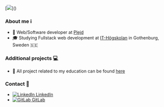 [![](https://readme-typing-svg.herokuapp.com?font=Fira+Code&pause=1000&color=000000&width=435&lines=Hi+👋🏼+I'm+Svante+Jonsson!)]()

### About me :information_source:
- :office: Web/Software developer at [Plejd](https://www.plejd.com/)
- :mortar_board: Studying Fullstack web development at [IT-Högskolan](https://www.iths.se/) in Gothenburg, Sweden :sweden:

### Additional projects :computer:
- 🏫 All project related to my education can be found [here](https://github.com/orgs/SvanteJonssonITHS/repositories)

### Contact :postbox:
- [![LinkedIn](https://i.stack.imgur.com/gVE0j.png) LinkedIn](https://www.linkedin.com/in/svantejonsson)
- [![GitLab](https://gitlab.com/assets/favicon-72a2cad5025aa931d6ea56c3201d1f18e68a8cd39788c7c80d5b2b82aa5143ef.png) GitLab](https://gitlab.com/svantejonsson)


